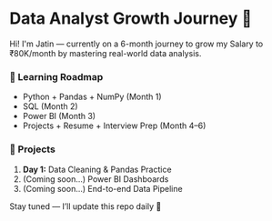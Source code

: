 # Data Analyst Growth Journey 🚀

Hi! I'm Jatin — currently on a 6-month journey to grow my Salary to ₹80K/month by mastering real-world data analysis.

### 📘 Learning Roadmap
- Python + Pandas + NumPy (Month 1)
- SQL (Month 2)
- Power BI (Month 3)
- Projects + Resume + Interview Prep (Month 4–6)

### 🧩 Projects
1. **Day 1:** Data Cleaning & Pandas Practice
2. (Coming soon...) Power BI Dashboards
3. (Coming soon...) End-to-end Data Pipeline

Stay tuned — I’ll update this repo daily 💪  
